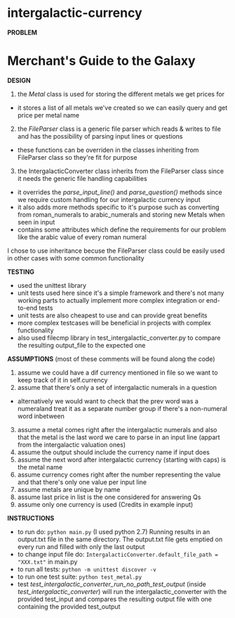 # intergalactic-currency

**PROBLEM**
# Merchant's Guide to the Galaxy

**DESIGN**
1. the *Metal* class is used for storing the different metals we get prices for
*   it stores a list of all metals we've created so we can easily query and get price per metal name
2. the *FileParser* class is a generic file parser which reads & writes to file and has the possibility of parsing input lines or questions
*   these functions can be overriden in the classes inheriting from FileParser class so they're fit for purpose
3. the IntergalacticConverter class inherits from the FileParser class since it needs the generic file handling capabilities
*   it overrides the *parse_input_line()* and *parse_question()* methods since we require custom handling for our intergalactic currency input
*   it also adds more methods specific to it's purpose such as converting from roman_numerals to arabic_numerals and storing new Metals when seen in input
*   contains some attributes which define the requirements for our problem like the arabic value of every roman numeral

I chose to use inheritance becuse the FileParser class could be easily used in other cases with some common functionality

**TESTING**
+ used the unittest library
+ unit tests used here since it's a simple framework and there's not many working parts to actually implement more complex integration or end-to-end tests
+ unit tests are also cheapest to use and can provide great benefits
+ more complex testcases will be beneficial in projects with complex functionality
+ also used filecmp library in test_intergalactic_converter.py to compare the resulting output_file to the expected one

**ASSUMPTIONS**
(most of these comments will be found along the code)
1. assume we could have a dif currency mentioned in file so we want to keep track of it in self.currency
2. assume that there's only a set of intergalactic numerals in a question
+   alternatively we would want to check that the prev word was a numeraland treat it as a separate number group if there's a non-numeral word inbetween
3. assume a metal comes right after the intergalactic numerals and also that the metal is the last word we care to parse in an input line (appart from the intergalactic valuation ones)
4. assume the output should include the currency name if input does
5. assume the next word after intergalactic currency (starting with caps) is the metal name
6. assume currency comes right after the number representing the value and that there's only one value per input line
7. assume metals are unique by name
8. assume last price in list is the one considered for answering Qs
9. assume only one currency is used (Credits in example input)

**INSTRUCTIONS**
* to run do: `python main.py` (I used python 2.7) Running results in an output.txt file in the same directory. The output.txt file gets emptied on every run and filled with only the last output
* to change input file do: `IntergalacticConverter.default_file_path = "XXX.txt"` in main.py
* to run all tests: `python -m unittest discover -v`
* to run one test suite: `python test_metal.py`
* test *test_intergalactic_converter_run_no_path_test_output* (inside *test_intergalactic_converter*) will run the intergalactic_converter with the provided test_input and compares the resulting output file with one containing the provided test_output